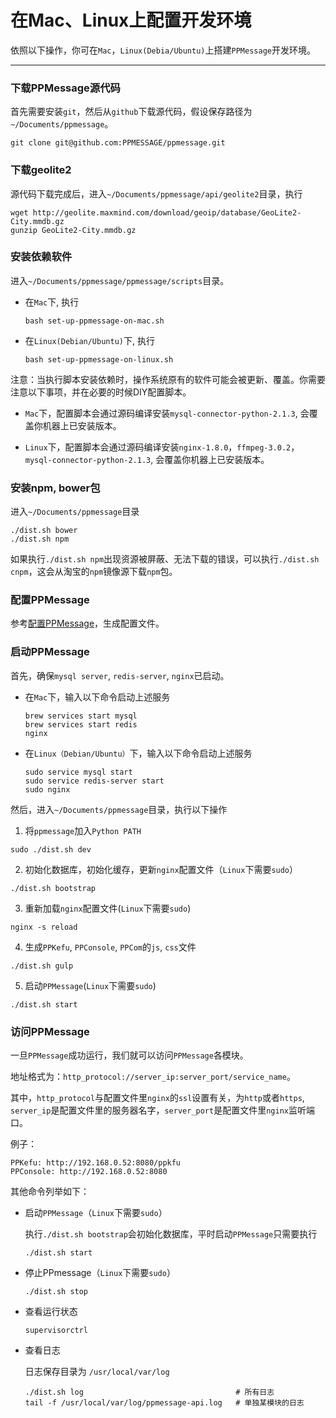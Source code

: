# 在Mac、Linux上配置开发环境

依照以下操作，你可在`Mac`，`Linux(Debia/Ubuntu)`上搭建`PPMessage`开发环境。

---

### 下载PPMessage源代码
首先需要安装`git`，然后从`github`下载源代码，假设保存路径为`~/Documents/ppmessage`。

```
git clone git@github.com:PPMESSAGE/ppmessage.git
```

### 下载geolite2
源代码下载完成后，进入`~/Documents/ppmessage/api/geolite2`目录，执行

```
wget http://geolite.maxmind.com/download/geoip/database/GeoLite2-City.mmdb.gz
gunzip GeoLite2-City.mmdb.gz
```

### 安装依赖软件
进入`~/Documents/ppmessage/ppmessage/scripts`目录。

* 在`Mac`下, 执行

  ```
  bash set-up-ppmessage-on-mac.sh
  ```

* 在`Linux(Debian/Ubuntu)`下, 执行

  ```
  bash set-up-ppmessage-on-linux.sh
  ```

注意：当执行脚本安装依赖时，操作系统原有的软件可能会被更新、覆盖。你需要注意以下事项，并在必要的时候DIY配置脚本。

* `Mac`下，配置脚本会通过源码编译安装`mysql-connector-python-2.1.3`, 会覆盖你机器上已安装版本。

* `Linux`下，配置脚本会通过源码编译安装`nginx-1.8.0`，`ffmpeg-3.0.2`，`mysql-connector-python-2.1.3`, 会覆盖你机器上已安装版本。


### 安装npm, bower包
进入`~/Documents/ppmessage`目录

```
./dist.sh bower
./dist.sh npm
```

如果执行`./dist.sh npm`出现资源被屏蔽、无法下载的错误，可以执行`./dist.sh cnpm`，这会从淘宝的`npm`镜像源下载`npm`包。

### 配置PPMessage
参考[配置PPMessage](./config-ppmessage.md)，生成配置文件。


### 启动PPMessage
首先，确保`mysql server`, `redis-server`, `nginx`已启动。

* 在`Mac`下，输入以下命令启动上述服务

  ```
  brew services start mysql
  brew services start redis
  nginx
  ```

* 在`Linux（Debian/Ubuntu）`下，输入以下命令启动上述服务
  
  ```
  sudo service mysql start
  sudo service redis-server start
  sudo nginx
  ```

然后，进入`~/Documents/ppmessage`目录，执行以下操作

1. 将`ppmessage`加入`Python PATH`

  ```
  sudo ./dist.sh dev
  ```
  
2. 初始化数据库，初始化缓存，更新`nginx`配置文件（`Linux`下需要`sudo`）

  ```
  ./dist.sh bootstrap
  ```
  
3. 重新加载`nginx`配置文件(`Linux`下需要`sudo`)

  ```
  nginx -s reload
  ```
4. 生成`PPKefu`, `PPConsole`, `PPCom`的`js`, `css`文件
  
  ```
  ./dist.sh gulp
  ```
  
5. 启动`PPMessage`(`Linux`下需要`sudo`)

  ```
  ./dist.sh start
  ```

### 访问PPMessage
一旦`PPMessage`成功运行，我们就可以访问`PPMessage`各模块。

地址格式为：`http_protocol://server_ip:server_port/service_name`。

其中，`http_protocol`与配置文件里`nginx`的`ssl`设置有关，为`http`或者`https`, `server_ip`是配置文件里的服务器名字，`server_port`是配置文件里`nginx`监听端口。

例子：

    PPKefu: http://192.168.0.52:8080/ppkfu
    PPConsole: http://192.168.0.52:8080


其他命令列举如下：

* 启动`PPMessage`（`Linux`下需要`sudo`）

  执行`./dist.sh bootstrap`会初始化数据库，平时启动`PPMessage`只需要执行

  ```
  ./dist.sh start
  ```

* 停止PPmessage（`Linux`下需要`sudo`）

  ```
  ./dist.sh stop
  ```
  
* 查看运行状态
    
  ```
  supervisorctrl
  ```
    
* 查看日志
  
  日志保存目录为 `/usr/local/var/log`

  ```
  ./dist.sh log                                  # 所有日志
  tail -f /usr/local/var/log/ppmessage-api.log   # 单独某模块的日志
  ```
